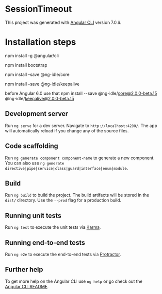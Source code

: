 # SessionTimeout

This project was generated with [Angular CLI](https://github.com/angular/angular-cli) version 7.0.6.

# Installation steps
npm install -g @angular/cli

npm install bootstrap

npm install –save @ng-idle/core

npm install –save @ng-idle/keepalive

before Angular 6.0
use that
npm install --save @ng-idle/core@2.0.0-beta.15 @ng-idle/keepalive@2.0.0-beta.15

## Development server

Run `ng serve` for a dev server. Navigate to `http://localhost:4200/`. The app will automatically reload if you change any of the source files.

## Code scaffolding

Run `ng generate component component-name` to generate a new component. You can also use `ng generate directive|pipe|service|class|guard|interface|enum|module`.

## Build

Run `ng build` to build the project. The build artifacts will be stored in the `dist/` directory. Use the `--prod` flag for a production build.

## Running unit tests

Run `ng test` to execute the unit tests via [Karma](https://karma-runner.github.io).

## Running end-to-end tests

Run `ng e2e` to execute the end-to-end tests via [Protractor](http://www.protractortest.org/).

## Further help

To get more help on the Angular CLI use `ng help` or go check out the [Angular CLI README](https://github.com/angular/angular-cli/blob/master/README.md).
